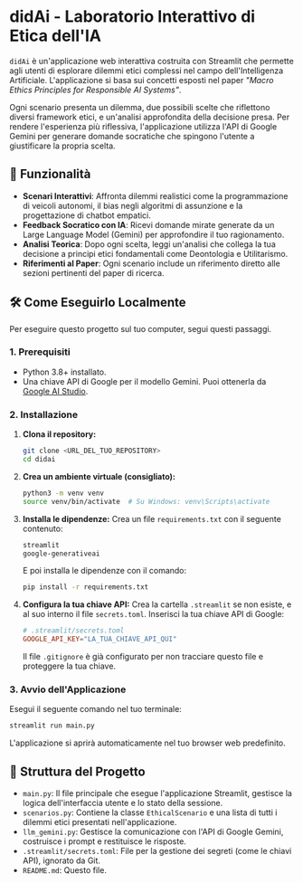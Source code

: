 # didAi - Laboratorio Interattivo di Etica dell'IA

`didAi` è un'applicazione web interattiva costruita con Streamlit che permette agli utenti di esplorare dilemmi etici complessi nel campo dell'Intelligenza Artificiale. L'applicazione si basa sui concetti esposti nel paper *"Macro Ethics Principles for Responsible AI Systems"*.

Ogni scenario presenta un dilemma, due possibili scelte che riflettono diversi framework etici, e un'analisi approfondita della decisione presa. Per rendere l'esperienza più riflessiva, l'applicazione utilizza l'API di Google Gemini per generare domande socratiche che spingono l'utente a giustificare la propria scelta.

## 🚀 Funzionalità

-   **Scenari Interattivi**: Affronta dilemmi realistici come la programmazione di veicoli autonomi, il bias negli algoritmi di assunzione e la progettazione di chatbot empatici.
-   **Feedback Socratico con IA**: Ricevi domande mirate generate da un Large Language Model (Gemini) per approfondire il tuo ragionamento.
-   **Analisi Teorica**: Dopo ogni scelta, leggi un'analisi che collega la tua decisione a principi etici fondamentali come Deontologia e Utilitarismo.
-   **Riferimenti al Paper**: Ogni scenario include un riferimento diretto alle sezioni pertinenti del paper di ricerca.

## 🛠️ Come Eseguirlo Localmente

Per eseguire questo progetto sul tuo computer, segui questi passaggi.

### 1. Prerequisiti

-   Python 3.8+ installato.
-   Una chiave API di Google per il modello Gemini. Puoi ottenerla da [Google AI Studio](https://aistudio.google.com/app/apikey).

### 2. Installazione

1.  **Clona il repository:**
    ```bash
    git clone <URL_DEL_TUO_REPOSITORY>
    cd didai
    ```

2.  **Crea un ambiente virtuale (consigliato):**
    ```bash
    python3 -m venv venv
    source venv/bin/activate  # Su Windows: venv\Scripts\activate
    ```

3.  **Installa le dipendenze:**
    Crea un file `requirements.txt` con il seguente contenuto:
    ```txt
    streamlit
    google-generativeai
    ```
    E poi installa le dipendenze con il comando:
    ```bash
    pip install -r requirements.txt
    ```

4.  **Configura la tua chiave API:**
    Crea la cartella `.streamlit` se non esiste, e al suo interno il file `secrets.toml`. Inserisci la tua chiave API di Google:
    ```toml
    # .streamlit/secrets.toml
    GOOGLE_API_KEY="LA_TUA_CHIAVE_API_QUI"
    ```
    Il file `.gitignore` è già configurato per non tracciare questo file e proteggere la tua chiave.

### 3. Avvio dell'Applicazione

Esegui il seguente comando nel tuo terminale:

```bash
streamlit run main.py
```

L'applicazione si aprirà automaticamente nel tuo browser web predefinito.

## 📂 Struttura del Progetto

-   `main.py`: Il file principale che esegue l'applicazione Streamlit, gestisce la logica dell'interfaccia utente e lo stato della sessione.
-   `scenarios.py`: Contiene la classe `EthicalScenario` e una lista di tutti i dilemmi etici presentati nell'applicazione.
-   `llm_gemini.py`: Gestisce la comunicazione con l'API di Google Gemini, costruisce i prompt e restituisce le risposte.
-   `.streamlit/secrets.toml`: File per la gestione dei segreti (come le chiavi API), ignorato da Git.
-   `README.md`: Questo file.